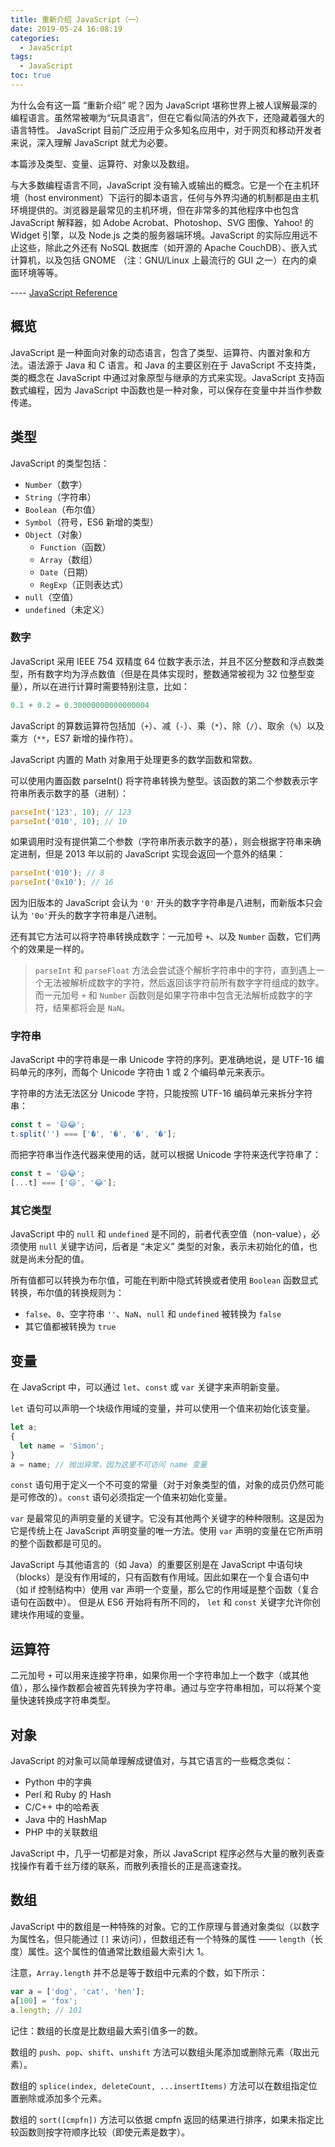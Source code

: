 ```yaml
---
title: 重新介绍 JavaScript（一）
date: 2019-05-24 16:08:19
categories:
  - JavaScript
tags:
  - JavaScript
toc: true
---
```


为什么会有这一篇 “重新介绍” 呢？因为 JavaScript 堪称世界上被人误解最深的编程语言。虽然常被嘲为“玩具语言”，但在它看似简洁的外衣下，还隐藏着强大的语言特性。 JavaScript 目前广泛应用于众多知名应用中，对于网页和移动开发者来说，深入理解 JavaScript 就尤为必要。

本篇涉及类型、变量、运算符、对象以及数组。

<!-- more -->

与大多数编程语言不同，JavaScript 没有输入或输出的概念。它是一个在主机环境（host environment）下运行的脚本语言，任何与外界沟通的机制都是由主机环境提供的。浏览器是最常见的主机环境，但在非常多的其他程序中也包含 JavaScript 解释器，如 Adobe Acrobat、Photoshop、SVG 图像、Yahoo! 的 Widget 引擎，以及 Node.js 之类的服务器端环境。JavaScript 的实际应用远不止这些，除此之外还有 NoSQL 数据库（如开源的 Apache CouchDB）、嵌入式计算机，以及包括 GNOME （注：GNU/Linux 上最流行的 GUI 之一）在内的桌面环境等等。

---- [JavaScript Reference](https://developer.mozilla.org/zh-CN/docs/Web/JavaScript/A_re-introduction_to_JavaScript)

## 概览

JavaScript 是一种面向对象的动态语言，包含了类型、运算符、内置对象和方法。语法源于 Java 和 C 语言。和 Java 的主要区别在于 JavaScript 不支持类，类的概念在 JavaScript 中通过对象原型与继承的方式来实现。JavaScript 支持函数式编程，因为 JavaScript 中函数也是一种对象，可以保存在变量中并当作参数传递。

## 类型

JavaScript 的类型包括：

- `Number`（数字）
- `String`（字符串）
- `Boolean`（布尔值）
- `Symbol`（符号，ES6 新增的类型）
- `Object`（对象）
  - `Function`（函数）
  - `Array`（数组）
  - `Date`（日期）
  - `RegExp`（正则表达式）
- `null`（空值）
- `undefined`（未定义）

### 数字

JavaScript 采用 IEEE 754 双精度 64 位数字表示法，并且不区分整数和浮点数类型，所有数字均为浮点数值（但是在具体实现时，整数通常被视为 32 位整型变量），所以在进行计算时需要特别注意，比如：

```js
0.1 + 0.2 = 0.30000000000000004
```

JavaScript 的算数运算符包括加（`+`）、减（`-`）、乘（`*`）、除（`/`）、取余（`%`）以及乘方（`**`，ES7 新增的操作符）。

JavaScript 内置的 Math 对象用于处理更多的数学函数和常数。

可以使用内置函数 parseInt() 将字符串转换为整型。该函数的第二个参数表示字符串所表示数字的基（进制）：

```js
parseInt('123', 10); // 123
parseInt('010', 10); // 10
```

如果调用时没有提供第二个参数（字符串所表示数字的基），则会根据字符串来确定进制，但是 2013 年以前的 JavaScript 实现会返回一个意外的结果：

```js
parseInt('010'); // 8
parseInt('0x10'); // 16
```

因为旧版本的 JavaScript 会认为 `'0'` 开头的数字字符串是八进制，而新版本只会认为 `'0o'`开头的数字字符串是八进制。

还有其它方法可以将字符串转换成数字：一元加号 `+`、以及 `Number` 函数，它们两个的效果是一样的。

> `parseInt` 和 `parseFloat` 方法会尝试逐个解析字符串中的字符，直到遇上一个无法被解析成数字的字符，然后返回该字符前所有数字字符组成的数字。而一元加号 `+` 和 `Number` 函数则是如果字符串中包含无法解析成数字的字符，结果都将会是 `NaN`。

### 字符串

JavaScript 中的字符串是一串 Unicode 字符的序列。更准确地说，是 UTF-16 编码单元的序列，而每个 Unicode 字符由 1 或 2 个编码单元来表示。

字符串的方法无法区分 Unicode 字符，只能按照 UTF-16 编码单元来拆分字符串：

```js
const t = '😄😂';
t.split('') === ['�', '�', '�', '�'];
```

而把字符串当作迭代器来使用的话，就可以根据 Unicode 字符来迭代字符串了：

```js
const t = '😄😂';
[...t] === ['😄', '😂'];
```

### 其它类型

JavaScript 中的 `null` 和 `undefined` 是不同的，前者代表空值（non-value），必须使用 `null` 关键字访问，后者是 “未定义” 类型的对象，表示未初始化的值，也就是尚未分配的值。

所有值都可以转换为布尔值，可能在判断中隐式转换或者使用 `Boolean` 函数显式转换，布尔值的转换规则为：

- `false`、`0`、空字符串 `''`、`NaN`、`null` 和 `undefined` 被转换为 `false`
- 其它值都被转换为 `true`

## 变量

在 JavaScript 中，可以通过 `let`、`const` 或 `var` 关键字来声明新变量。

`let` 语句可以声明一个块级作用域的变量，并可以使用一个值来初始化该变量。

```js
let a;
{
  let name = 'Simon';
}
a = name; // 抛出异常，因为这里不可访问 name 变量
```

`const` 语句用于定义一个不可变的常量（对于对象类型的值，对象的成员仍然可能是可修改的）。`const` 语句必须指定一个值来初始化变量。

`var` 是最常见的声明变量的关键字。它没有其他两个关键字的种种限制。这是因为它是传统上在 JavaScript 声明变量的唯一方法。使用 `var` 声明的变量在它所声明的整个函数都是可见的。

JavaScript 与其他语言的（如 Java）的重要区别是在 JavaScript 中语句块（blocks）是没有作用域的，只有函数有作用域。因此如果在一个复合语句中（如 if 控制结构中）使用 var 声明一个变量，那么它的作用域是整个函数（复合语句在函数中）。 但是从 ES6 开始将有所不同的， `let` 和 `const` 关键字允许你创建块作用域的变量。

## 运算符

二元加号 `+` 可以用来连接字符串，如果你用一个字符串加上一个数字（或其他值），那么操作数都会被首先转换为字符串。通过与空字符串相加，可以将某个变量快速转换成字符串类型。

## 对象

JavaScript 的对象可以简单理解成键值对，与其它语言的一些概念类似：

- Python 中的字典
- Perl 和 Ruby 的 Hash
- C/C++ 中的哈希表
- Java 中的 HashMap
- PHP 中的关联数组

JavaScript 中，几乎一切都是对象，所以 JavaScript 程序必然与大量的散列表查找操作有着千丝万缕的联系，而散列表擅长的正是高速查找。

## 数组

JavaScript 中的数组是一种特殊的对象。它的工作原理与普通对象类似（以数字为属性名，但只能通过 `[]` 来访问），但数组还有一个特殊的属性 —— `length`（长度）属性。这个属性的值通常比数组最大索引大 1。

注意，`Array.length` 并不总是等于数组中元素的个数，如下所示：

```js
var a = ['dog', 'cat', 'hen'];
a[100] = 'fox';
a.length; // 101
```

记住：数组的长度是比数组最大索引值多一的数。

数组的 `push`、`pop`、`shift`、`unshift` 方法可以数组头尾添加或删除元素（取出元素）。

数组的 `splice(index, deleteCount, ...insertItems)` 方法可以在数组指定位置删除或添加多个元素。

数组的 `sort([cmpfn])` 方法可以依据 cmpfn 返回的结果进行排序，如果未指定比较函数则按字符顺序比较（即使元素是数字）。

